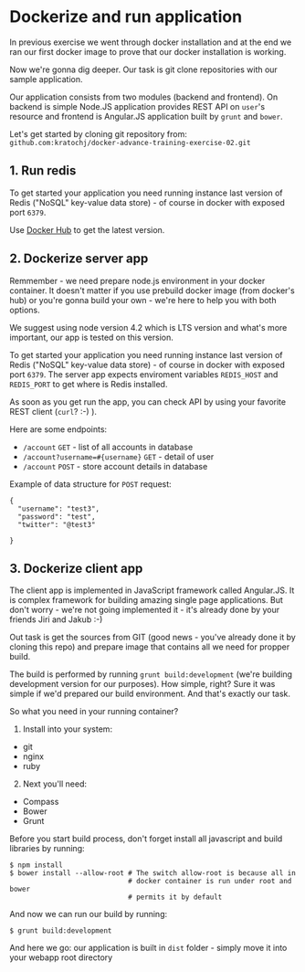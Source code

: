# Dockerize and run application

In previous exercise we went through docker installation and at the end we ran our first docker image to prove that our docker installation is working. 

Now we're gonna dig deeper. Our task is git clone repositories with our sample application.

Our application consists from two modules (backend and frontend). On backend is simple Node.JS application provides REST API on `user`'s resource 
and frontend is Angular.JS application built by `grunt` and `bower`.

Let's get started by cloning git repository from: `github.com:kratochj/docker-advance-training-exercise-02.git`

## 1. Run redis

To get started your application you need running instance last version of Redis ("NoSQL" key-value data store) - of course in docker with exposed 
port `6379`.

Use [Docker Hub](https://hub.docker.com/) to get the latest version.

## 2. Dockerize server app

Remmember - we need prepare node.js environment in your docker container. It doesn't matter if you use prebuild docker image (from docker's hub) or you're 
gonna build your own - we're here to help you with both options. 

We suggest using node version 4.2 which is LTS version and what's more important, our app is tested on this version. 

To get started your application you need running instance last version of Redis ("NoSQL" key-value data store) - of course in docker with exposed 
port `6379`. The server app expects enviroment variables `REDIS_HOST` and `REDIS_PORT` to get where is Redis installed. 

As soon as you get run the app, you can check API by using your favorite REST client (`curl`? :-) ). 

Here are some endpoints:
* `/account` `GET` - list of all accounts in database
* `/account?username=#{username}` `GET` - detail of user
* `/account` `POST` - store account details in database

Example of data structure for `POST` request:
```
{
  "username": "test3",
  "password": "test",
  "twitter": "@test3"
  
}
```

## 3. Dockerize client app

The client app is implemented in JavaScript framework called Angular.JS. It is complex framework for building amazing single page applications. 
But don't worry - we're not going implemented it - it's already done by your friends Jiri and Jakub :-)

Out task is get the sources from GIT (good news - you've already done it by cloning this repo) and prepare image that contains all we need for propper 
build. 

The build is performed by running `grunt build:development` (we're building development version for our purposes). How simple, right? Sure it was simple 
if we'd prepared our build environment. And that's exactly our task. 

So what you need in your running container? 

1. Install into your system: 
  * git 
  * nginx 
  * ruby
2. Next you'll need:
  * Compass
  * Bower 
  * Grunt
  
Before you start build process, don't forget install all javascript and build libraries by running:
```
$ npm install
$ bower install --allow-root # The switch allow-root is because all in 
							 # docker container is run under root and bower 
							 # permits it by default
```  
  
And now we can run our build by running:   
```
$ grunt build:development
```

And here we go: our application is built in `dist` folder - simply move it into your webapp root directory
    
